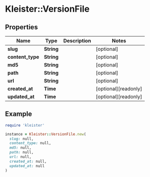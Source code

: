 # Kleister::VersionFile

## Properties

| Name | Type | Description | Notes |
| ---- | ---- | ----------- | ----- |
| **slug** | **String** |  | [optional] |
| **content_type** | **String** |  | [optional] |
| **md5** | **String** |  | [optional] |
| **path** | **String** |  | [optional] |
| **url** | **String** |  | [optional] |
| **created_at** | **Time** |  | [optional][readonly] |
| **updated_at** | **Time** |  | [optional][readonly] |

## Example

```ruby
require 'kleister'

instance = Kleister::VersionFile.new(
  slug: null,
  content_type: null,
  md5: null,
  path: null,
  url: null,
  created_at: null,
  updated_at: null
)
```

